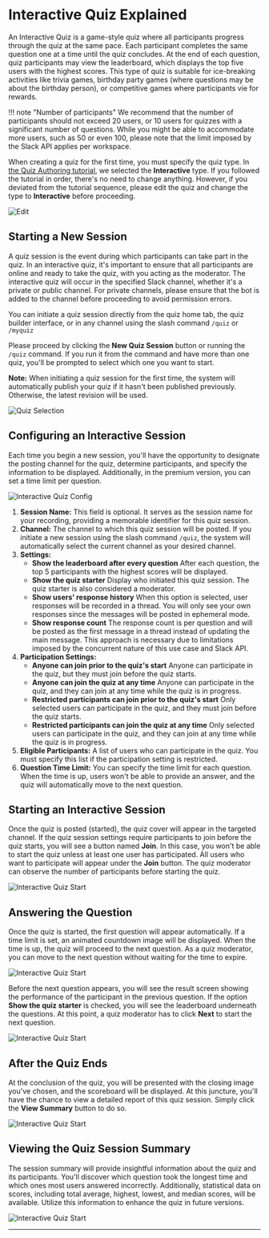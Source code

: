 # Interactive Quiz Explained

An Interactive Quiz is a game-style quiz where all participants progress through the quiz at the same pace. Each participant completes the same question one at a time until the quiz concludes. At the end of each question, quiz participants may view the leaderboard, which displays the top five users with the highest scores. This type of quiz is suitable for ice-breaking activities like trivia games, birthday party games (where questions may be about the birthday person), or competitive games where participants vie for rewards.

!!! note "Number of participants"
    We recommend that the number of participants should not exceed 20 users, or 10 users for quizzes with a significant number of questions. While you might be able to accommodate more users, such as 50 or even 100, please note that the limit imposed by the Slack API applies per workspace.

When creating a quiz for the first time, you must specify the quiz type. In [the Quiz Authoring tutorial](tutorial-quiz-authoring.md), we selected the **Interactive** type. If you followed the tutorial in order, there's no need to change anything. However, if you deviated from the tutorial sequence, please edit the quiz and change the type to **Interactive** before proceeding.


![Edit](images/edit.jpg)

## Starting a New Session

A quiz session is the event during which participants can take part in the quiz. In an interactive quiz, it's important to ensure that all participants are online and ready to take the quiz, with you acting as the moderator. The interactive quiz will occur in the specified Slack channel, whether it's a private or public channel. For private channels, please ensure that the bot is added to the channel before proceeding to avoid permission errors.

You can initiate a quiz session directly from the quiz home tab, the quiz builder interface, or in any channel using the slash command `/quiz` or `/myquiz`

Please proceed by clicking the **New Quiz Session** button or running the `/quiz` command. If you run it from the command and have more than one quiz, you'll be prompted to select which one you want to start.

**Note:** When initiating a quiz session for the first time, the system will automatically publish your quiz if it hasn't been published previously. Otherwise, the latest revision will be used.

![Quiz Selection](images/quiz-selection.jpg)

## Configuring an Interactive Session

Each time you begin a new session, you'll have the opportunity to designate the posting channel for the quiz, determine participants, and specify the information to be displayed. Additionally, in the premium version, you can set a time limit per question.

![Interactive Quiz Config](images/interactive-1.jpg)

1. **Session Name:** This field is optional. It serves as the session name for your recording, providing a memorable identifier for this quiz session.
2. **Channel:** The channel to which this quiz session will be posted. If you initiate a new session using the slash command `/quiz`, the system will automatically select the current channel as your desired channel.
3. **Settings:**
    - **Show the leaderboard after every question** After each question, the top 5 participants with the highest scores will be displayed.
    - **Show the quiz starter** Display who initiated this quiz session. The quiz starter is also considered a moderator.
    - **Show users' response history** When this option is selected, user responses will be recorded in a thread. You will only see your own responses since the messages will be posted in ephemeral mode.
    - **Show response count** The response count is per question and will be posted as the first message in a thread instead of updating the main message. This approach is necessary due to limitations imposed by the concurrent nature of this use case and Slack API.
4. **Participation Settings:**
    - **Anyone can join prior to the quiz's start** Anyone can participate in the quiz, but they must join before the quiz starts.
    - **Anyone can join the quiz at any time** Anyone can participate in the quiz, and they can join at any time while the quiz is in progress.
    - **Restricted participants can join prior to the quiz's start** Only selected users can participate in the quiz, and they must join before the quiz starts.
    - **Restricted participants can join the quiz at any time** Only selected users can participate in the quiz, and they can join at any time while the quiz is in progress.
5. **Eligible Participants:** A list of users who can participate in the quiz. You must specify this list if the participation setting is restricted.
6. **Question Time Limit:** You can specify the time limit for each question. When the time is up, users won't be able to provide an answer, and the quiz will automatically move to the next question.

## Starting an Interactive Session

Once the quiz is posted (started), the quiz cover will appear in the targeted channel. If the quiz session settings require participants to join before the quiz starts, you will see a button named **Join**. In this case, you won't be able to start the quiz unless at least one user has participated. All users who want to participate will appear under the **Join** button. The quiz moderator can observe the number of participants before starting the quiz.

![Interactive Quiz Start](images/interactive-2.jpg)

## Answering the Question

Once the quiz is started, the first question will appear automatically. If a time limit is set, an animated countdown image will be displayed. When the time is up, the quiz will proceed to the next question. As a quiz moderator, you can move to the next question without waiting for the time to expire.

![Interactive Quiz Start](images/interactive-3.jpg)

Before the next question appears, you will see the result screen showing the performance of the participant in the previous question. If the option **Show the quiz starter** is checked, you will see the leaderboard underneath the questions. At this point, a quiz moderator has to click **Next** to start the next question.

![Interactive Quiz Start](images/interactive-4.jpg)

## After the Quiz Ends

At the conclusion of the quiz, you will be presented with the closing image you've chosen, and the scoreboard will be displayed. At this juncture, you'll have the chance to view a detailed report of this quiz session. Simply click the **View Summary** button to do so.

![Interactive Quiz Start](images/interactive-5.jpg)

## Viewing the Quiz Session Summary

The session summary will provide insightful information about the quiz and its participants. You'll discover which question took the longest time and which ones most users answered incorrectly. Additionally, statistical data on scores, including total average, highest, lowest, and median scores, will be available. Utilize this information to enhance the quiz in future versions.

![Interactive Quiz Start](images/interactive-6.jpg)

---
